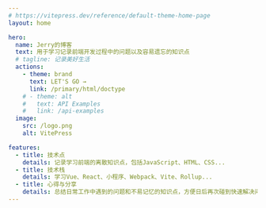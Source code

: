 ```yaml
---
# https://vitepress.dev/reference/default-theme-home-page
layout: home

hero:
  name: Jerry的博客
  text: 用于学习记录前端开发过程中的问题以及容易遗忘的知识点
  # tagline: 记录美好生活
  actions:
    - theme: brand
      text: LET'S GO →
      link: /primary/html/doctype
    # - theme: alt
    #   text: API Examples
    #   link: /api-examples
  image:
    src: /logo.png
    alt: VitePress

features:
  - title: 技术点
    details: 记录学习前端的离散知识点，包括JavaScript、HTML、CSS...
  - title: 技术栈
    details: 学习Vue、React、小程序、Webpack、Vite、Rollup...
  - title: 心得与分享
    details: 总结日常工作中遇到的问题和不易记忆的知识点，方便日后再次碰到快速解决问题，相关源码阅读以及知识扩展...
---
```


